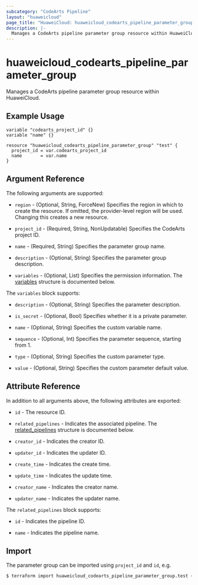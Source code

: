 ```yaml
---
subcategory: "CodeArts Pipeline"
layout: "huaweicloud"
page_title: "HuaweiCloud: huaweicloud_codearts_pipeline_parameter_group"
description: |-
  Manages a CodeArts pipeline parameter group resource within HuaweiCloud.
---
```


# huaweicloud_codearts_pipeline_parameter_group

Manages a CodeArts pipeline parameter group resource within HuaweiCloud.

## Example Usage

```hcl
variable "codearts_project_id" {}
variable "name" {}

resource "huaweicloud_codearts_pipeline_parameter_group" "test" {
  project_id = var.codearts_project_id
  name       = var.name
}
```

## Argument Reference

The following arguments are supported:

* `region` - (Optional, String, ForceNew) Specifies the region in which to create the resource.
  If omitted, the provider-level region will be used.
  Changing this creates a new resource.

* `project_id` - (Required, String, NonUpdatable) Specifies the CodeArts project ID.

* `name` - (Required, String) Specifies the parameter group name.

* `description` - (Optional, String) Specifies the parameter group description.

* `variables` - (Optional, List) Specifies the permission information.
  The [variables](#block--variables) structure is documented below.

<a name="block--variables"></a>
The `variables` block supports:

* `description` - (Optional, String) Specifies the parameter description.

* `is_secret` - (Optional, Bool) Specifies whether it is a private parameter.

* `name` - (Optional, String) Specifies the custom variable name.

* `sequence` - (Optional, Int) Specifies the parameter sequence, starting from 1.

* `type` - (Optional, String) Specifies the custom parameter type.

* `value` - (Optional, String) Specifies the custom parameter default value.

## Attribute Reference

In addition to all arguments above, the following attributes are exported:

* `id` - The resource ID.

* `related_pipelines` - Indicates the associated pipeline.
  The [related_pipelines](#attrblock--related_pipelines) structure is documented below.

* `creator_id` - Indicates the creator ID.

* `updater_id` - Indicates the updater ID.

* `create_time` - Indicates the create time.

* `update_time` - Indicates the update time.

* `creator_name` - Indicates the creator name.

* `updater_name` - Indicates the updater name.

<a name="attrblock--related_pipelines"></a>
The `related_pipelines` block supports:

* `id` - Indicates the pipeline ID.

* `name` - Indicates the pipeline name.

## Import

The parameter group can be imported using `project_id` and `id`, e.g.

```bash
$ terraform import huaweicloud_codearts_pipeline_parameter_group.test <project_id>/<id>
```
